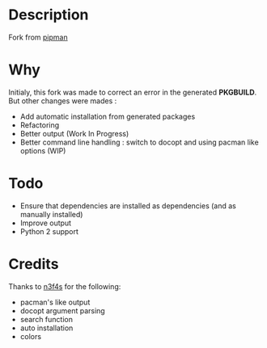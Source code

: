# Description
Fork from [pipman](https://github.com/sollidsnake/pipman)

# Why

Initialy, this fork was made to correct an error in the generated __PKGBUILD__. But other changes were mades :

- Add automatic installation from generated packages
- Refactoring
- Better output (Work In Progress)
- Better command line handling : switch to docopt and using pacman like options (WIP)

# Todo

- Ensure that dependencies are installed as dependencies (and as manually installed)
- Improve output
- Python 2 support

# Credits
Thanks to [n3f4s](https://github.com/n3f4s) for the following:
- pacman's like output
- docopt argument parsing
- search function
- auto installation
- colors
